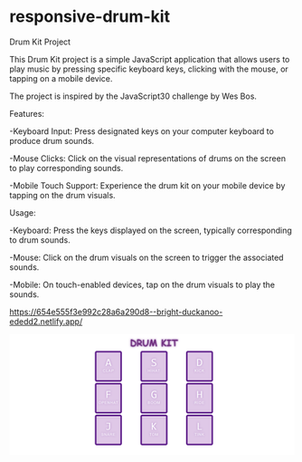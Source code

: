 # responsive-drum-kit
Drum Kit Project


This Drum Kit project is a simple JavaScript application that allows users to play music by pressing specific keyboard keys, clicking with the mouse, or tapping on a mobile device.

The project is inspired by the JavaScript30 challenge by Wes Bos.

Features:


-Keyboard Input: Press designated keys on your computer keyboard to produce drum sounds.

-Mouse Clicks: Click on the visual representations of drums on the screen to play corresponding sounds.


-Mobile Touch Support: Experience the drum kit on your mobile device by tapping on the drum visuals.


Usage:

-Keyboard: Press the keys displayed on the screen, typically corresponding to drum sounds.

-Mouse: Click on the drum visuals on the screen to trigger the associated sounds.

-Mobile: On touch-enabled devices, tap on the drum visuals to play the sounds.


https://654e555f3e992c28a6a290d8--bright-duckanoo-ededd2.netlify.app/


![](drum_img.png)
